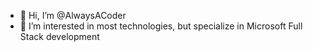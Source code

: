 - 👋 Hi, I’m @AlwaysACoder
- 👀 I’m interested in most technologies, but specialize in Microsoft Full Stack development

<!---
AlwaysACoder/AlwaysACoder is a ✨ special ✨ repository because its `README.md` (this file) appears on your GitHub profile.
You can click the Preview link to take a look at your changes.
--->
